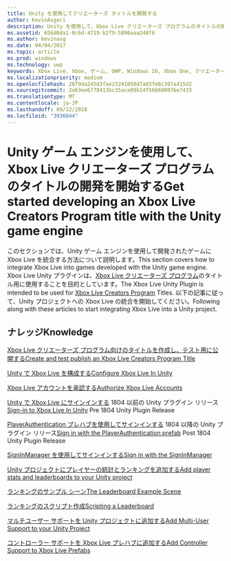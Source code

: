 ```yaml
---
title: Unity を使用してクリエーターズ タイトルを開発する
author: KevinAsgari
description: Unity を使用して、Xbox Live クリエーターズ プログラムのタイトルの開発を開始する
ms.assetid: 656d0da1-0c6d-4719-b2f9-5896aaa240f6
ms.author: kevinasg
ms.date: 04/04/2017
ms.topic: article
ms.prod: windows
ms.technology: uwp
keywords: Xbox Live, Xbox, ゲーム, UWP, Windows 10, Xbox One, クリエーター
ms.localizationpriority: medium
ms.openlocfilehash: 28f9da245d3fae23241058d7a83fe8c397a415d2
ms.sourcegitcommit: 2a63ee6770413bc35ace09b14f56b60007be7433
ms.translationtype: MT
ms.contentlocale: ja-JP
ms.lasthandoff: 09/12/2018
ms.locfileid: "3936044"
---
```

# <a name="get-started-developing-an-xbox-live-creators-program-title-with-the-unity-game-engine"></a><span data-ttu-id="ab9af-104">Unity ゲーム エンジンを使用して、Xbox Live クリエーターズ プログラムのタイトルの開発を開始する</span><span class="sxs-lookup"><span data-stu-id="ab9af-104">Get started developing an Xbox Live Creators Program title with the Unity game engine</span></span>

<span data-ttu-id="ab9af-105">このセクションでは、Unity ゲーム エンジンを使用して開発されたゲームに Xbox Live を統合する方法について説明します。</span><span class="sxs-lookup"><span data-stu-id="ab9af-105">This section covers how to integrate Xbox Live into games developed with the Unity game engine.</span></span> <span data-ttu-id="ab9af-106">Xbox Live Unity プラグインは、[Xbox Live クリエーターズ プログラム](../developer-program-overview.md#xbox-live-creators-program)のタイトル用に使用することを目的としています。</span><span class="sxs-lookup"><span data-stu-id="ab9af-106">The Xbox Live Unity Plugin is intended to be used for [Xbox Live Creators Program](../developer-program-overview.md#xbox-live-creators-program) Titles.</span></span> <span data-ttu-id="ab9af-107">以下の記事に従って、Unity プロジェクトへの Xbox Live の統合を開始してください。</span><span class="sxs-lookup"><span data-stu-id="ab9af-107">Following along with these articles to start integrating Xbox Live into a Unity project.</span></span>

## <a name="knowledge"></a><span data-ttu-id="ab9af-108">ナレッジ</span><span class="sxs-lookup"><span data-stu-id="ab9af-108">Knowledge</span></span>

[<span data-ttu-id="ab9af-109">Xbox Live クリエーターズ プログラム向けのタイトルを作成し、テスト用に公開する</span><span class="sxs-lookup"><span data-stu-id="ab9af-109">Create and test publish an Xbox Live Creators Program Title</span></span>](create-and-test-a-new-creators-title.md)

[<span data-ttu-id="ab9af-110">Unity で Xbox Live を構成する</span><span class="sxs-lookup"><span data-stu-id="ab9af-110">Configure Xbox Live In Unity</span></span>](configure-xbox-live-in-unity.md)

[<span data-ttu-id="ab9af-111">Xbox Live アカウントを承認する</span><span class="sxs-lookup"><span data-stu-id="ab9af-111">Authorize Xbox Live Accounts</span></span>](authorize-xbox-live-accounts.md)

<span data-ttu-id="ab9af-112">[Unity で Xbox Live にサインインする](unity-prefabs-and-sign-in.md) 1804 以前の Unity プラグイン リリース</span><span class="sxs-lookup"><span data-stu-id="ab9af-112">[Sign-in to Xbox Live In Unity](unity-prefabs-and-sign-in.md) Pre 1804 Unity Plugin Release</span></span>

<span data-ttu-id="ab9af-113">[PlayerAuthentication プレハブを使用してサインインする](playerauthentication-prefab-sign-in.md) 1804 以降の Unity プラグイン リリース</span><span class="sxs-lookup"><span data-stu-id="ab9af-113">[Sign in with the PlayerAuthentication prefab](playerauthentication-prefab-sign-in.md)  Post 1804 Unity Plugin Release</span></span>

[<span data-ttu-id="ab9af-114">SignInManager を使用してサインインする</span><span class="sxs-lookup"><span data-stu-id="ab9af-114">Sign in with the SignInManager</span></span>](sign-in-manager.md)

[<span data-ttu-id="ab9af-115">Unity プロジェクトにプレイヤーの統計とランキングを追加する</span><span class="sxs-lookup"><span data-stu-id="ab9af-115">Add player stats and leaderboards to your Unity project</span></span>](add-stats-and-leaderboards-in-unity.md)

[<span data-ttu-id="ab9af-116">ランキングのサンプル シーン</span><span class="sxs-lookup"><span data-stu-id="ab9af-116">The Leaderboard Example Scene</span></span>](setup-leaderboard-example-scene.md)

[<span data-ttu-id="ab9af-117">ランキングのスクリプト作成</span><span class="sxs-lookup"><span data-stu-id="ab9af-117">Scripting a Leaderboard</span></span>](unity-leaderboard-from-scratch.md)

[<span data-ttu-id="ab9af-118">マルチユーザー サポートを Unity プロジェクトに追加する</span><span class="sxs-lookup"><span data-stu-id="ab9af-118">Add Multi-User Support to your Unity Project</span></span>](add-multi-user-support.md)

[<span data-ttu-id="ab9af-119">コントローラー サポートを Xbox Live プレハブに追加する</span><span class="sxs-lookup"><span data-stu-id="ab9af-119">Add Controller Support to Xbox Live Prefabs</span></span>](add-controller-support-to-xbox-live-prefabs.md)
